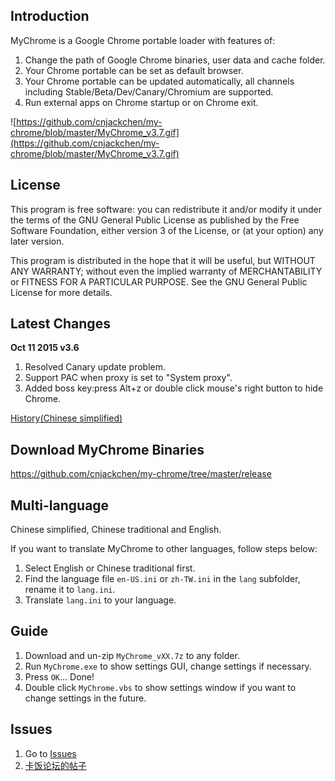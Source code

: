 ## Introduction

MyChrome is a Google Chrome portable loader with features of:
 1. Change the path of Google Chrome binaries, user data and cache folder.
 2. Your Chrome portable can be set as default browser.
 3. Your Chrome portable can be updated automatically, all channels including Stable/Beta/Dev/Canary/Chromium are supported.
 4. Run external apps on Chrome startup or on Chrome exit.

![https://github.com/cnjackchen/my-chrome/blob/master/MyChrome_v3.7.gif](https://github.com/cnjackchen/my-chrome/blob/master/MyChrome_v3.7.gif)

## License

This program is free software: you can redistribute it and/or modify
it under the terms of the GNU General Public License as published by
the Free Software Foundation, either version 3 of the License, or
(at your option) any later version.

This program is distributed in the hope that it will be useful,
but WITHOUT ANY WARRANTY; without even the implied warranty of
MERCHANTABILITY or FITNESS FOR A PARTICULAR PURPOSE.  See the
GNU General Public License for more details.

## Latest Changes
 **Oct 11 2015 v3.6**
  1. Resolved Canary update problem.
  2. Support PAC when proxy is set to "System proxy".
  3. Added boss key:press Alt+z or double click mouse's right button to hide Chrome.

[History(Chinese simplified)](https://github.com/cnjackchen/my-chrome/wiki/History)

## Download MyChrome Binaries
https://github.com/cnjackchen/my-chrome/tree/master/release

## Multi-language
Chinese simplified, Chinese traditional and English.

If you want to translate MyChrome to other languages, follow steps below:
 1. Select English or Chinese traditional first.
 2. Find the language file `en-US.ini` or `zh-TW.ini` in the `lang` subfolder, rename it to `lang.ini`.
 3. Translate `lang.ini` to your language.

## Guide
 1. Download and un-zip `MyChrome_vXX.7z` to any folder.
 2. Run `MyChrome.exe` to show settings GUI, change settings if necessary.
 3. Press `OK`... Done!
 4. Double click `MyChrome.vbs` to show settings window if you want to change settings in the future.

## Issues
 1. Go to [Issues](https://github.com/cnjackchen/my-chrome/issues)
 2. [卡饭论坛的帖子](http://bbs.kafan.cn/thread-1725205-1-1.html)
